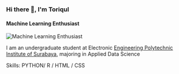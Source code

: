 ### Hi there 👋, I'm Toriqul
#### Machine Learning Enthusiast
![Machine Learning Enthusiast](https://media.licdn.com/dms/image/D4E16AQHXKO6MzPwOFw/profile-displaybackgroundimage-shrink_350_1400/0/1691680139151?e=1703116800&v=beta&t=bs_R_CzjNa6G3yI9-Ghk33AeBnoCzz3s4GcQYC4uAA4)

I am an undergraduate student at Electronic [Engineering Polytechnic Institute of Surabaya](https://pens.ac.id/), majoring in Applied Data Science

Skills: PYTHON/ R / HTML / CSS





